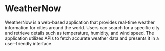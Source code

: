 # WeatherNow
WeatherNow is a web-based application that provides real-time weather information for cities around the world. Users can search for a specific city and retrieve details such as temperature, humidity, and wind speed. The application utilizes APIs to fetch accurate weather data and presents it in a user-friendly interface.
